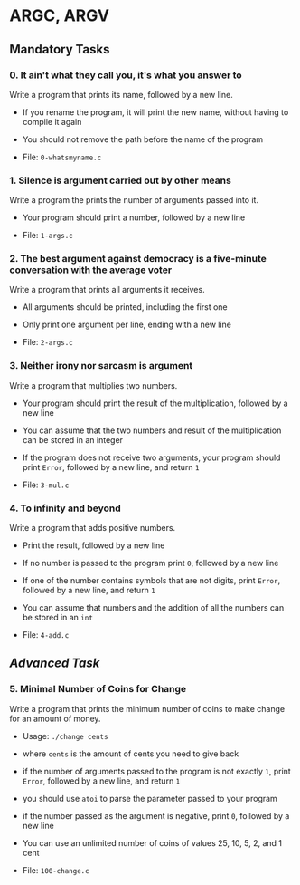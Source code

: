 # ARGC, ARGV

## Mandatory Tasks

### **0. It ain't what they call you, it's what you answer to**<br />
Write a program that prints its name, followed by a new line.

* If you rename the program, it will print the new name, without having to compile it again
* You should not remove the path before the name of the program

* File: `0-whatsmyname.c`

### **1. Silence is argument carried out by other means**<br />
Write a program the prints the number of arguments passed into it.

* Your program should print a number, followed by a new line

* File: `1-args.c`

### **2. The best argument against democracy is a five-minute conversation with the average voter**<br />
Write a program that prints all arguments it receives.

* All arguments should be printed, including the first one
* Only print one argument per line, ending with a new line

* File: `2-args.c`

### **3. Neither irony nor sarcasm is argument**<br />
Write a program that multiplies two numbers.

* Your program should print the result of the multiplication, followed by a new line
* You can assume that the two numbers and result of the multiplication can be stored in an integer
* If the program does not receive two arguments, your program should print `Error`, followed by a new line, and return `1`

* File: `3-mul.c`

### **4. To infinity and beyond**<br />
Write a program that adds positive numbers.

* Print the result, followed by a new line
* If no number is passed to the program print `0`, followed by a new line
* If one of the number contains symbols that are not digits, print `Error`, followed by a new line, and return `1`
* You can assume that numbers and the addition of all the numbers can be stored in an `int`

* File: `4-add.c`

## _Advanced Task_

### **5. Minimal Number of Coins for Change**<br />
Write a program that prints the minimum number of coins to make change for an amount of money.

* Usage: `./change cents`
* where `cents` is the amount of cents you need to give back
* if the number of arguments passed to the program is not exactly `1`, print `Error`, followed by a new line, and return `1`
* you should use `atoi` to parse the parameter passed to your program
* if the number passed as the argument is negative, print `0`, followed by a new line
* You can use an unlimited number of coins of values 25, 10, 5, 2, and 1 cent

* File: `100-change.c`
